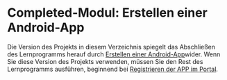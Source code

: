 # <a name="completed-module-create-an-android-app"></a>Completed-Modul: Erstellen einer Android-App

Die Version des Projekts in diesem Verzeichnis spiegelt das Abschließen des Lernprogramms herauf durch [Erstellen einer Android-App](https://docs.microsoft.com/graph/tutorials/android?tutorial-step=1)wider. Wenn Sie diese Version des Projekts verwenden, müssen Sie den Rest des Lernprogramms ausführen, beginnend bei [Registrieren der APP im Portal](https://docs.microsoft.com/graph/tutorials/android?tutorial-step=2).
